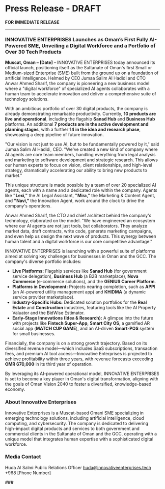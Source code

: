 # Press Release - DRAFT

**FOR IMMEDIATE RELEASE**

---

### **INNOVATIVE ENTERPRISES Launches as Oman’s First Fully AI-Powered SME, Unveiling a Digital Workforce and a Portfolio of Over 30 Tech Products**

**Muscat, Oman – [Date]** – INNOVATIVE ENTERPRISES today announced its official launch, positioning itself as the Sultanate of Oman's first Small or Medium-sized Enterprise (SME) built from the ground up on a foundation of artificial intelligence. Helmed by CEO Jumaa Salim Al Hadidi and CTO Anwar Ahmed Sharif, the company is pioneering a new business model where a "digital workforce" of specialized AI agents collaborates with a human team to accelerate innovation and deliver a comprehensive suite of technology solutions.

With an ambitious portfolio of over 30 digital products, the company is already demonstrating remarkable productivity. Currently, **10 products are live and operational**, including the flagship **Sanad Hub** and **Business Hub** platforms. An additional **7 products are in the active development and planning stages**, with a further **14 in the idea and research phase**, showcasing a deep pipeline of future innovation.

"Our vision is not just to use AI, but to be fundamentally powered by it," said Jumaa Salim Al Hadidi, CEO. "We've created a new kind of company where AI agents are core team members, handling everything from legal analysis and marketing to software development and strategic research. This allows our human experts to focus on vision, client relationships, and high-level strategy, dramatically accelerating our ability to bring new products to market."

This unique structure is made possible by a team of over 20 specialized AI agents, each with a name and a dedicated role within the company. Agents like **"Lexi,"** the AI Legal Assistant, **"Mira,"** the Marketing & Content Agent, and **"Navi,"** the Innovation Agent, work around the clock to drive the company's operations.

Anwar Ahmed Sharif, the CTO and chief architect behind the company's technology, elaborated on the model. "We have engineered an ecosystem where our AI agents are not just tools, but collaborators. They analyze market data, draft contracts, write code, generate marketing campaigns, and even help us design the next wave of products. This synergy between human talent and a digital workforce is our core competitive advantage."

INNOVATIVE ENTERPRISES is launching with a powerful suite of platforms aimed at solving key challenges for businesses in Oman and the GCC. The company's diverse portfolio includes:

-   **Live Platforms:** Flagship services like **Sanad Hub** (for government service delegation), **Business Hub** (a B2B marketplace), **Nova Commerce** (e-commerce solutions), and the **GENIUS Career Platform**.
-   **Platforms in Development:** Projects nearing completion, such as **APPI** (an AI-powered utility management app) and **KHIDMA** (a dynamic service provider marketplace).
-   **Industry-Specific Hubs:** Dedicated solution portfolios for the **Real Estate** and **Construction** industries, featuring tools like the AI Property Valuator and the BidWise Estimator.
-   **Early-Stage Innovations (Idea & Research):** A glimpse into the future with projects like **Fintech Super-App**, **Smart City OS**, a gamified AR social app (**MATCH CUP GAME**), and an AI-driven **Smart-POS** system for small businesses.

Financially, the company is on a strong growth trajectory. Based on its diversified revenue model—which includes SaaS subscriptions, transaction fees, and premium AI tool access—Innovative Enterprises is projected to achieve profitability within three years, with revenue forecasts exceeding **OMR 670,000** in its third year of operation.

By leveraging its AI-powered operational model, INNOVATIVE ENTERPRISES is set to become a key player in Oman's digital transformation, aligning with the goals of Oman Vision 2040 to foster a diversified, knowledge-based economy.

### **About Innovative Enterprises**
Innovative Enterprises is a Muscat-based Omani SME specializing in emerging technology solutions, including artificial intelligence, cloud computing, and cybersecurity. The company is dedicated to delivering high-impact digital products and services to both government and commercial clients in the Sultanate of Oman and the GCC, operating with a unique model that integrates human expertise with a sophisticated digital workforce.

### **Media Contact**
Huda Al Salmi
Public Relations Officer
huda@innovativeenterprises.tech
+968 [Phone Number]

**###**
